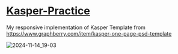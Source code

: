 # [Kasper-Practice](https://muhammad95959.github.io/Kasper-Practice/)
My responsive implementation of Kasper Template from https://www.graphberry.com/item/kasper-one-page-psd-template

![2024-11-14_19-03](https://github.com/user-attachments/assets/49fad7e4-f70b-414a-ba25-1e487469ec1a)
